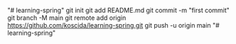 "# learning-spring"  git init git add README.md git commit -m "first commit" git branch -M main git remote add origin https://github.com/koscida/learning-spring.git git push -u origin main
"# learning-spring" 
